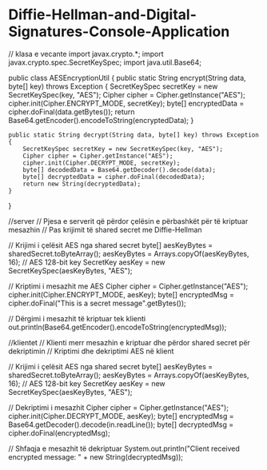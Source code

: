 # Diffie-Hellman-and-Digital-Signatures-Console-Application
// klasa e vecante
import javax.crypto.*;
import javax.crypto.spec.SecretKeySpec;
import java.util.Base64;

public class AESEncryptionUtil {
    public static String encrypt(String data, byte[] key) throws Exception {
        SecretKeySpec secretKey = new SecretKeySpec(key, "AES");
        Cipher cipher = Cipher.getInstance("AES");
        cipher.init(Cipher.ENCRYPT_MODE, secretKey);
        byte[] encryptedData = cipher.doFinal(data.getBytes());
        return Base64.getEncoder().encodeToString(encryptedData);
    }

    public static String decrypt(String data, byte[] key) throws Exception {
        SecretKeySpec secretKey = new SecretKeySpec(key, "AES");
        Cipher cipher = Cipher.getInstance("AES");
        cipher.init(Cipher.DECRYPT_MODE, secretKey);
        byte[] decodedData = Base64.getDecoder().decode(data);
        byte[] decryptedData = cipher.doFinal(decodedData);
        return new String(decryptedData);
    }
}


//server
// Pjesa e serverit që përdor çelësin e përbashkët për të kriptuar mesazhin
// Pas krijimit të shared secret me Diffie-Hellman

// Krijimi i çelësit AES nga shared secret
byte[] aesKeyBytes = sharedSecret.toByteArray();
aesKeyBytes = Arrays.copyOf(aesKeyBytes, 16); // AES 128-bit key
SecretKey aesKey = new SecretKeySpec(aesKeyBytes, "AES");

// Kriptimi i mesazhit me AES
Cipher cipher = Cipher.getInstance("AES");
cipher.init(Cipher.ENCRYPT_MODE, aesKey);
byte[] encryptedMsg = cipher.doFinal("This is a secret message".getBytes());

// Dërgimi i mesazhit të kriptuar tek klienti
out.println(Base64.getEncoder().encodeToString(encryptedMsg));


//klientet
// Klienti merr mesazhin e kriptuar dhe përdor shared secret për dekriptimin
// Kriptimi dhe dekriptimi AES në klient

// Krijimi i çelësit AES nga shared secret
byte[] aesKeyBytes = sharedSecret.toByteArray();
aesKeyBytes = Arrays.copyOf(aesKeyBytes, 16); // AES 128-bit key
SecretKey aesKey = new SecretKeySpec(aesKeyBytes, "AES");

// Dekriptimi i mesazhit
Cipher cipher = Cipher.getInstance("AES");
cipher.init(Cipher.DECRYPT_MODE, aesKey);
byte[] encryptedMsg = Base64.getDecoder().decode(in.readLine());
byte[] decryptedMsg = cipher.doFinal(encryptedMsg);

// Shfaqja e mesazhit të dekriptuar
System.out.println("Client received encrypted message: " + new String(decryptedMsg));
